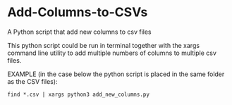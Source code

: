 # Add-Columns-to-CSVs
A Python script that add new columns to csv files

This python script could be run in terminal together with the xargs command line utility to add multiple numbers of columns to multiple csv files.

EXAMPLE (in the case below the python script is placed in the same folder as the CSV files):

``find *.csv | xargs python3 add_new_columns.py``
